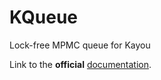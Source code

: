 # KQueue
Lock-free MPMC queue for Kayou

Link to the **official** [documentation](https://SapphireSuite.github.io/Logger/).
